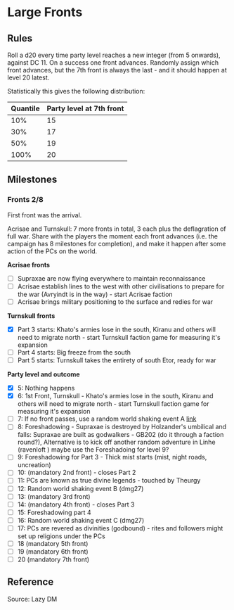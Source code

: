 # Large Fronts

## Rules

Roll a d20 every time party level reaches a new integer (from 5 onwards), against DC 11. On a success one front advances. Randomly assign which front advances, but the 7th front is always the last - and it should happen at level 20 latest.

Statistically this gives the following distribution:

| Quantile | Party level at 7th front |
| -------- | ------------------------ |
| 10%      | 15                       |
| 30%      | 17                       |
| 50%      | 19                       |
| 100%     | 20                       |

## Milestones

### Fronts 2/8

First front was the arrival.

Acrisae and Turnskull: 7 more fronts in total, 3 each plus the deflagration of full war. Share with the players the moment each front advances (i.e. the campaign has 8 milestones for completion), and make it happen after some action of the PCs on the world.

**Acrisae fronts**
- [ ] Supraxae are now flying everywhere to maintain reconnaissance 
- [ ] Acrisae establish lines to the west with other civilisations to prepare for the war (Avryindt is in the way) - start Acrisae faction
- [ ] Acrisae brings military positioning to the surface and redies for war

**Turnskull fronts**
- [x] Part 3 starts: Khato's armies lose in the south, Kiranu and others will need to migrate north - start Turnskull faction game for measuring it's expansion 
- [ ] Part 4 starts: Big freeze from the south
- [ ] Part 5 starts: Turnskull takes the entirety of south Etor, ready for war

**Party level and outcome**
- [x] 5: Nothing happens
- [x] 6: 1st Front, Turnskull - Khato's armies lose in the south, Kiranu and others will need to migrate north - start Turnskull faction game for measuring it's expansion 
- [ ] 7: If no front passes, use a random world shaking event A [link](https://chartopia.d12dev.com/chart/3708/)
- [ ] 8: Foreshadowing - Supraxae is destroyed by Holzander's umbilical and falls: Supraxae are built as godwalkers - GB202 (do it through a faction round?), Alternative is to kick off another random adventure in Linhe (ravenloft ) maybe use the Foreshadoing for level 9?
- [ ] 9: Foreshadowing for Part 3 - Thick mist starts (mist, night roads, uncreation)
- [ ] 10: (mandatory 2nd front) - closes Part 2
- [ ] 11: PCs are known as true divine legends - touched by Theurgy
- [ ] 12: Random world shaking event B (dmg27)
- [ ] 13: (mandatory 3rd front)
- [ ] 14: (mandatory 4th front) - closes Part 3
- [ ] 15: Foreshadowing part 4
- [ ] 16: Random world shaking event C (dmg27)
- [ ] 17: PCs are revered as divinities (godbound) - rites and followers might set up religions under the PCs
- [ ] 18 (mandatory 5th front)
- [ ] 19 (mandatory 6th front)
- [ ] 20 (mandatory 7th front)

## Reference
Source: Lazy DM

